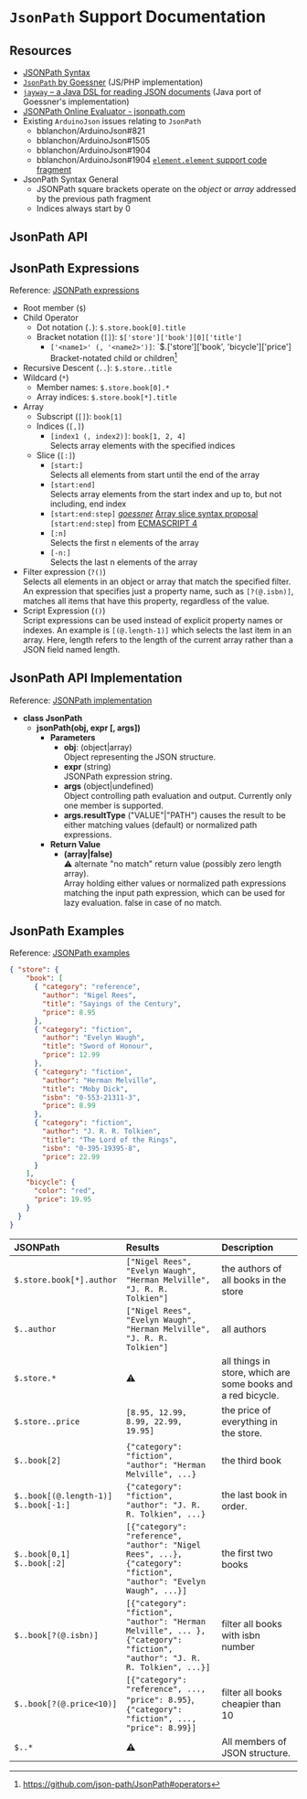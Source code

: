 # `JsonPath` Support Documentation

## Resources

* [JSONPath Syntax](https://support.smartbear.com/alertsite/docs/monitors/api/endpoint/jsonpath.html)
* [`JsonPath` by Goessner](https://goessner.net/articles/JsonPath/) (JS/PHP implementation)
* [`jayway` – a Java DSL for reading JSON documents](https://github.com/json-path/JsonPath) (Java port of Goessner's implementation)
* [JSONPath Online Evaluator - jsonpath.com](https://jsonpath.com/)
* Existing `ArduinoJson` issues relating to `JsonPath`
  * bblanchon/ArduinoJson#821
  * bblanchon/ArduinoJson#1505
  * bblanchon/ArduinoJson#1904
  * bblanchon/ArduinoJson#1904 [`element.element` support code fragment](https://github.com/bblanchon/ArduinoJson/issues/1904#issuecomment-1498614172)
* JsonPath Syntax General
  * JSONPath square brackets operate on the _object_ or _array_ addressed by the previous path fragment
  * Indices always start by 0

## JsonPath API

## JsonPath Expressions

Reference: [JSONPath expressions](https://goessner.net/articles/JsonPath/index.html#e2)

* Root member (`$`)
* Child Operator
  * Dot notation (`.`): `$.store.book[0].title`
  * Bracket notation (`[]`): `$['store']['book'][0]['title']`
    * `['<name1>' (, '<name2>')]`: `$.['store']['book', 'bicycle']['price']  
      Bracket-notated child or children[^1]
* Recursive Descent (`..`): `$.store..title`
* Wildcard (`*`)
  * Member names: `$.store.book[0].*`
  * Array indices: `$.store.book[*].title`
* Array
  * Subscript (`[]`): `book[1]`
  * Indices (`[,]`)  
    * `[index1 (, index2)]`:  `book[1, 2, 4]`  
      Selects array elements with the specified indices
  * Slice (`[:]`)  
    * `[start:]`  
       Selects all elements from start until the end of the array
    * `[start:end]`  
      Selects array elements from the start index and up to, but not including, end index
    * `[start:end:step]` [_goessner_](https://goessner.net/articles/JsonPath/index.html#e2)
      [Array slice syntax proposal](http://developer.mozilla.org/es4/proposals/slice_syntax.html) `[start:end:step]` from [ECMASCRIPT 4](http://www.ecmascript.org/)
    * `[:n]`  
      Selects the first n elements of the array
    * `[-n:]`  
      Selects the last n elements of the array
* Filter expression (`?()`)  
  Selects all elements in an object or array that match the specified filter.  
  An expression that specifies just a property name, such as `[?(@.isbn)]`, matches all items that have this property, regardless of the value.
* Script Expression (`()`)  
  Script expressions can be used instead of explicit property names or indexes. An example is `[(@.length-1)]` which selects the last item in an array. Here, length refers to the length of the current array rather than a JSON field named length.

## JsonPath API Implementation

Reference: [JSONPath implementation](https://goessner.net/articles/JsonPath/index.html#e4)

* **class JsonPath**
  * **jsonPath(obj, expr [, args])**
    * **Parameters**
      * **obj**: (object|array)  
        Object representing the JSON structure.
      * **expr** (string)  
        JSONPath expression string.
      * **args** (object|undefined)  
        Object controlling path evaluation and output. Currently only one member is supported.
      * **args.resultType** ("VALUE"|"PATH")
        causes the result to be either matching values (default) or normalized path expressions.
    * **Return Value**
      * **(array|false)**  
        :warning: alternate "no match" return value (possibly zero length array).  
        Array holding either values or normalized path expressions matching the input path expression, which can be used for lazy evaluation. false in case of no match.
   

## JsonPath Examples

Reference: [JSONPath examples](https://goessner.net/articles/JsonPath/index.html#e3)

```JSON
{ "store": {
    "book": [ 
      { "category": "reference",
        "author": "Nigel Rees",
        "title": "Sayings of the Century",
        "price": 8.95
      },
      { "category": "fiction",
        "author": "Evelyn Waugh",
        "title": "Sword of Honour",
        "price": 12.99
      },
      { "category": "fiction",
        "author": "Herman Melville",
        "title": "Moby Dick",
        "isbn": "0-553-21311-3",
        "price": 8.99
      },
      { "category": "fiction",
        "author": "J. R. R. Tolkien",
        "title": "The Lord of the Rings",
        "isbn": "0-395-19395-8",
        "price": 22.99
      }
    ],
    "bicycle": {
      "color": "red",
      "price": 19.95
    }
  }
}
```

| JSONPath | Results | Description |
| :--      | :---   | :-- |
| `$.store.book[*].author` | `["Nigel Rees", "Evelyn Waugh", "Herman Melville", "J. R. R. Tolkien"]` | the authors of all books in the store |
| `$..author` |	`["Nigel Rees", "Evelyn Waugh", "Herman Melville", "J. R. R. Tolkien"]` | all authors |
| `$.store.*` |	:warning: | all things in store, which are some books and a red bicycle. |
| `$.store..price` | `[8.95, 12.99, 8.99, 22.99, 19.95]` | the price of everything in the store. |
| `$..book[2]` |	`{"category": "fiction", "author": "Herman Melville", ...}` | the third book |
| `$..book[(@.length-1)]`<br/>`$..book[-1:]` | `{"category": "fiction", "author": "J. R. R. Tolkien", ...}` | the last book in order. |
| `$..book[0,1]`<br/>`$..book[:2]` | `[{"category": "reference", "author": "Nigel Rees", ...},`<br/>`{"category": "fiction", "author": "Evelyn Waugh", ...}]` | the first two books |
| `$..book[?(@.isbn)]` | `[{"category": "fiction", "author": "Herman Melville", ... },`<br/>`{"category": "fiction", "author": "J. R. R. Tolkien", ...}]` | filter all books with isbn number |
| `$..book[?(@.price<10)]` | `[{"category": "reference", ..., "price": 8.95}`,<br/>`{"category": "fiction", ..., "price": 8.99}]` | filter all books cheapier than 10 |
| `$..*` | :warning: | All members of JSON structure. |

[^1]: https://github.com/json-path/JsonPath#operators
